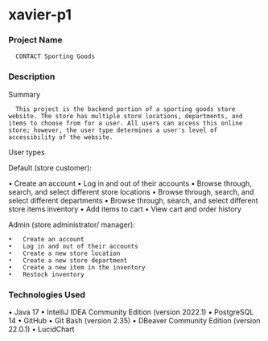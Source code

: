 # xavier-p1

### Project Name

      CONTACT Sporting Goods

### Description

Summary

      This project is the backend portion of a sporting goods store website. The store has multiple store locations, departments, and items to choose from for a user. All users can access this online store; however, the user type determines a user's level of accessibility of the website.

User types

  Default (store customer):
  
   • Create an account
   • Log in and out of their accounts
   •	Browse through, search, and select different store locations
   •	Browse through, search, and select different departments
   •	Browse through, search, and select different store items inventory
   •	Add items to cart
   •	View cart and order history

    
  Admin (store administrator/ manager):
  
    •	Create an account
    •	Log in and out of their accounts
    •	Create a new store location
    •	Create a new store department
    •	Create a new item in the inventory
    •	Restock inventory
    
### Technologies Used

  • Java 17
  • IntelliJ IDEA Community Edition (version 2022.1)
  • PostgreSQL 14
  • GitHub
  • Git Bash (version 2.35)
  • DBeaver Community Edition (version 22.0.1)
  • LucidChart
